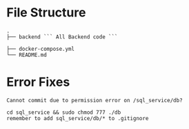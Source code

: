 
# File Structure
````
.
├── backend ``` All Backend code ```

├── docker-compose.yml
└── README.md
````

# Error Fixes

```
Cannot commit due to permission error on /sql_service/db?

cd sql_service && sudo chmod 777 ./db
remember to add sql_service/db/* to .gitignore

```
